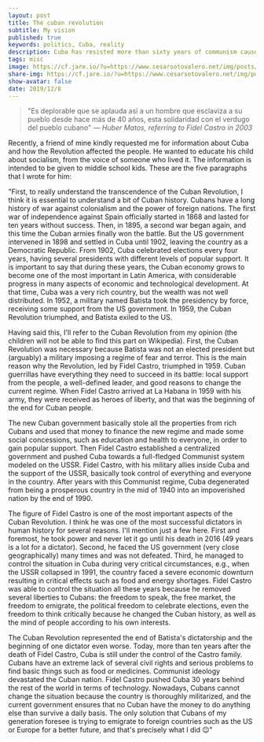 ```yaml
---
layout: post
title: The cuban revolution 
subtitle: My vision
published: true
keywords: politics, Cuba, reality
description: Cuba has resisted more than sixty years of communism caused by the cuban revolution. I explain the historical context and implications of this event.
tags: misc
image: https://cf.jare.io/?u=https://www.cesarsotovalero.net/img/posts/cuba_flag.jpg
share-img: https://cf.jare.io/?u=https://www.cesarsotovalero.net/img/posts/cuba_flag.jpg
show-avatar: false
date: 2019/12/8
---
```


> "Es deplorable que se aplauda así a un hombre que esclaviza a su pueblo desde hace más de 40 años, esta solidaridad con el verdugo del pueblo cubano" *― Huber Matos, referring to Fidel Castro in 2003*

Recently, a friend of mine kindly requested me for information about Cuba and how the Revolution affected the people. He wanted to educate his child about socialism, from the voice of someone who lived it. The information is intended to be given to middle school kids. These are the five paragraphs that I wrote for him:

"First, to really understand the transcendence of the Cuban Revolution, I think it is essential to understand a bit of Cuban history. Cubans have a long history of war against colonialism and the power of foreign nations. The first war of independence against Spain officially started in 1868 and lasted for ten years without success. Then, in 1895, a second war began again, and this time the Cuban armies finally won the battle. But the US government intervened in 1898 and settled in Cuba until 1902, leaving the country as a Democratic Republic. From 1902, Cuba celebrated elections every four years, having several presidents with different levels of popular support. It is important to say that during these years, the Cuban economy grows to become one of the most important in Latin America, with considerable progress in many aspects of economic and technological development. At that time, Cuba was a very rich country, but the wealth was not well distributed. In 1952, a military named Batista took the presidency by force, receiving some support from the US government. In 1959, the Cuban Revolution triumphed, and Batista exiled to the US.

Having said this, I'll refer to the Cuban Revolution from my opinion (the children will not be able to find this part on Wikipedia). First, the Cuban Revolution was necessary because Batista was not an elected president but (arguably) a military imposing a regime of fear and terror. This is the main reason why the Revolution, led by Fidel Castro, triumphed in 1959. Cuban guerrillas have everything they need to succeed in its battle: local support from the people, a well-defined leader, and good reasons to change the current regime. When Fidel Castro arrived at La Habana in 1959 with his army, they were received as heroes of liberty, and that was the beginning of the end for Cuban people.

The new Cuban government basically stole all the properties from rich Cubans and used that money to finance the new regime and made some social concessions, such as education and health to everyone, in order to gain popular support. Then Fidel Castro established a centralized government and pushed Cuba towards a full-fledged Communist system modeled on the USSR. Fidel Castro, with his military allies inside Cuba and the support of the USSR, basically took control of everything and everyone in the country. After years with this Communist regime, Cuba degenerated from being a prosperous country in the mid of 1940 into an impoverished nation by the end of 1990.

The figure of Fidel Castro is one of the most important aspects of the Cuban Revolution. I think he was one of the most successful dictators in human history for several reasons. I'll mention just a few here. First and foremost, he took power and never let it go until his death in 2016 (49 years is a lot for a dictator). Second, he faced the US government (very close geographically) many times and was not defeated. Third, he managed to control the situation in Cuba during very critical circumstances, e.g., when the USSR collapsed in 1991, the country faced a severe economic downturn resulting in critical effects such as food and energy shortages. Fidel Castro was able to control the situation all these years because he removed several liberties to Cubans: the freedom to speak, the free market, the freedom to emigrate, the political freedom to celebrate elections, even the freedom to think critically because he changed the Cuban history, as well as the mind of people according to his own interests.

The Cuban Revolution represented the end of Batista's dictatorship and the beginning of one dictator even worse. Today, more than ten years after the death of Fidel Castro, Cuba is still under the control of the Castro family. Cubans have an extreme lack of several civil rights and serious problems to find basic things such as food or medicines. Communist ideology devastated the Cuban nation. Fidel Castro pushed Cuba 30 years behind the rest of the world in terms of technology. Nowadays, Cubans cannot change the situation because the country is thoroughly militarized, and the current government ensures that no Cuban have the money to do anything else than survive a daily basis. The only solution that Cubans of my generation foresee is trying to emigrate to foreign countries such as the US or Europe for a better future, and that's precisely what I did :wink:"


<!--
### External resources

- :movie_camera: [https://www.youtube.com/watch?v=Fz6VJK3mS08](https://www.youtube.com/watch?v=Fz6VJK3mS08)

-->